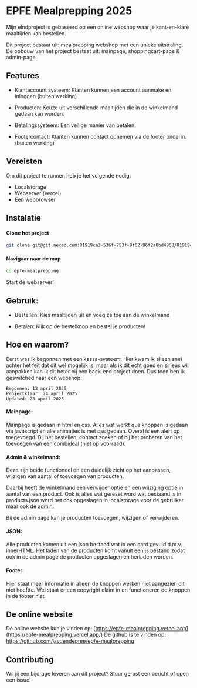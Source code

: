 # EPFE Mealprepping 2025

Mijn eindproject is gebaseerd op een online webshop waar je kant-en-klare maaltijden kan bestellen. 

Dit project bestaat uit: mealprepping webshop met een unieke uitstraling.
De opbouw van het project bestaat uit: mainpage, shoppingcart-page & admin-page.

## Features

- Klantaccount systeem: Klanten kunnen een account aanmake en inloggen (buiten werking)

- Producten: Keuze uit verschillende maaltijden die in de winkelmand gedaan kan worden.

- Betalingssysteem: Een veilige manier van betalen.

- Footercontact: Klanten kunnen contact opnemen via de footer onderin. (buiten werking)


## Vereisten

Om dit project te runnen heb je het volgende nodig:

- Localstorage
- Webserver (vercel)
- Een webbrowser

## Instalatie

#### Clone het project
```bash
git clone git@git.nexed.com:01919ca3-536f-753f-9f62-96f2a8bd4968/01919ca8-776d-70ae-9e84-8e4f19dbaa46/The-Webshop-4f0adea2ea8b-5d38abefc3d6.git
```
#### Navigaar naar de map
```bash
cd epfe-mealprepping
```
Start de webserver!

## Gebruik:

- Bestellen: Kies maaltijden uit en voeg ze toe aan de winkelmand

- Betalen: Klik op de bestelknop en bestel je producten!

## Hoe en waarom?

Eerst was ik begonnen met een kassa-systeem. Hier kwam ik alleen snel achter het feit dat dit wel mogelijk is, maar als ik dit echt goed en sirieus wil aanpakken kan ik dit beter bij een back-end project doen. Dus toen ben ik geswitched naar een webshop! 

```
Begonnen: 13 april 2025
Projectklaar: 24 april 2025
Updated: 25 april 2025
```

#### Mainpage:
Mainpage is gedaan in html en css. Alles wat werkt qua knoppen is gedaan via javascript en alle animaties is met css gedaan. Overal is een alert op toegevoegd. Bij het bestellen, contact zoeken of bij het proberen van het toevoegen van een combideal (niet op voorraad).

#### Admin & winkelmand:
Deze zijn beide functioneel en een duidelijk zicht op het aanpassen, wijzigen van aantal of toevoegen van producten.

Daarbij heeft de winkelmand een verwijder optie en een wijziging optie in aantal van een product. Ook is alles wat gereset word wat bestaand is in products.json word het ook opgeslagen in localstorage voor de gebruiker maar ook de admin.

Bij de admin page kan je  producten toevoegen, wijzigen of verwijderen.

#### JSON:
Alle producten komen uit een json bestand wat in een card gevuld d.m.v. innerHTML.
Het laden van de producten komt vanuit een js bestand zodat ook in de admin page de producten opgeslagen en herladen worden.

#### Footer:
Hier staat meer informatie in alleen de knoppen werken niet aangezien dit niet hoeftte. Wel staat er een copyright claim in en functioneren de knoppen in de footer niet.

## De online website
De online website kun je vinden op: [https://epfe-mealprepping.vercel.app](https://epfe-mealprepping.vercel.app/)
De github is te vinden op: https://github.com/jaydendepree/epfe-mealprepping

## Contributing

Wil jij een bijdrage leveren aan dit project? Stuur gerust een bericht of open een issue!

